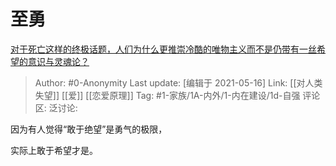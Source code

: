 # 至勇
[对于死亡这样的终极话题，人们为什么更推崇冷酷的唯物主义而不是仍带有一丝希望的意识与灵魂论？](https://www.zhihu.com/question/430674806/answer/1597200880)

> Author: #0-Anonymity
> Last update: [编辑于 2021-05-16]
> Link: [[对人类失望]] [[爱]] [[恋爱原理]]
> Tag: #1-家族/1A-内外/1-内在建设/1d-自强
> 评论区:
> 泛讨论:

因为有人觉得“敢于绝望”是勇气的极限，

实际上敢于希望才是。
